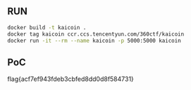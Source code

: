 ## RUN
```bash
docker build -t kaicoin .
docker tag kaicoin ccr.ccs.tencentyun.com/360ctf/kaicoin
docker run -it --rm --name kaicoin -p 5000:5000 kaicoin
```

## PoC

flag{acf7ef943fdeb3cbfed8dd0d8f584731}